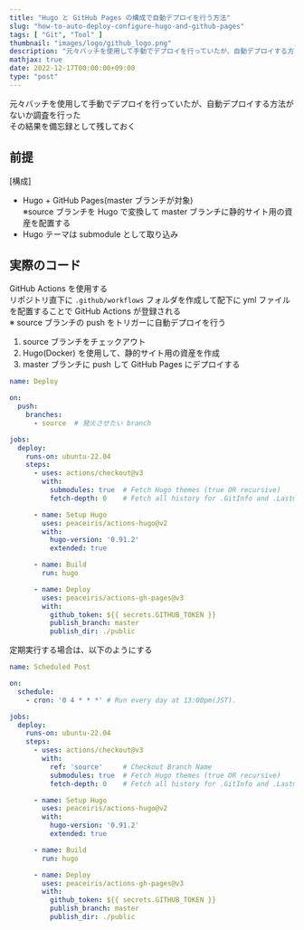 ```yaml
---
title: "Hugo と GitHub Pages の構成で自動デプロイを行う方法"
slug: "how-to-auto-deploy-configure-hugo-and-github-pages"
tags: [ "Git", "Tool" ]
thumbnail: "images/logo/github_logo.png"
description: "元々バッチを使用して手動でデプロイを行っていたが、自動デプロイする方法がないか調査を行った その結果を備忘録として残しておく"
mathjax: true
date: 2022-12-17T00:00:00+09:00
type: "post"
---
```


元々バッチを使用して手動でデプロイを行っていたが、自動デプロイする方法がないか調査を行った  
その結果を備忘録として残しておく

## 前提

[構成]

* Hugo + GitHub Pages(master ブランチが対象)  
  ※source ブランチを Hugo で変換して master ブランチに静的サイト用の資産を配置する
* Hugo テーマは submodule として取り込み

## 実際のコード

GitHub Actions を使用する  
リポジトリ直下に `.github/workflows` フォルダを作成して配下に yml ファイルを配置することで GitHub Actions が登録される  
※ source ブランチの push をトリガーに自動デプロイを行う

1. source ブランチをチェックアウト
2. Hugo(Docker) を使用して、静的サイト用の資産を作成
3. master ブランチに push して GitHub Pages にデプロイする

```yml:.github/workflows/deploy.yml
name: Deploy

on:
  push:
    branches:
      - source  # 発火させたい branch

jobs:
  deploy:
    runs-on: ubuntu-22.04
    steps:
      - uses: actions/checkout@v3
        with:
          submodules: true  # Fetch Hugo themes (true OR recursive)
          fetch-depth: 0    # Fetch all history for .GitInfo and .Lastmod

      - name: Setup Hugo
        uses: peaceiris/actions-hugo@v2
        with:
          hugo-version: '0.91.2'
          extended: true

      - name: Build
        run: hugo

      - name: Deploy
        uses: peaceiris/actions-gh-pages@v3
        with:
          github_token: ${{ secrets.GITHUB_TOKEN }}
          publish_branch: master
          publish_dir: ./public
```

定期実行する場合は、以下のようにする

```yml:.github/workflows/scheduled_post.yml
name: Scheduled Post

on:
  schedule:
    - cron: '0 4 * * *' # Run every day at 13:00pm(JST).

jobs:
  deploy:
    runs-on: ubuntu-22.04
    steps:
      - uses: actions/checkout@v3
        with:
          ref: 'source'     # Checkout Branch Name
          submodules: true  # Fetch Hugo themes (true OR recursive)
          fetch-depth: 0    # Fetch all history for .GitInfo and .Lastmod

      - name: Setup Hugo
        uses: peaceiris/actions-hugo@v2
        with:
          hugo-version: '0.91.2'
          extended: true

      - name: Build
        run: hugo

      - name: Deploy
        uses: peaceiris/actions-gh-pages@v3
        with:
          github_token: ${{ secrets.GITHUB_TOKEN }}
          publish_branch: master
          publish_dir: ./public
```
